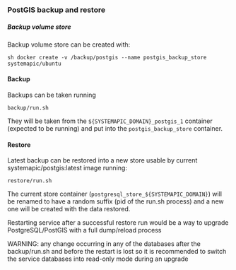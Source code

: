 ### PostGIS backup and restore


##### Backup volume store

Backup volume store can be created with:

`sh
 docker create -v /backup/postgis --name postgis_backup_store systemapic/ubuntu
`

#### Backup

Backups can be taken running

`
  backup/run.sh
`

They will be taken from the `${SYSTEMAPIC_DOMAIN}_postgis_1`
container (expected to be running) and put into the
`postgis_backup_store` container.

#### Restore

Latest backup can be restored into a new store usable
by current systemapic/postgis:latest image running:

`
  restore/run.sh
`

The current store container (`postgresql_store_${SYSTEMAPIC_DOMAIN}`)
will be renamed to have a random suffix (pid of the run.sh process)
and a new one will be created with the data restored.

Restarting service after a successful restore run would be
a way to upgrade PostgreSQL/PostGIS with a full dump/reload process

WARNING: any change occurring in any of the databases after the
         backup/run.sh and before the restart is lost so it is
         recommended to switch the service databases into read-only
         mode during an upgrade
